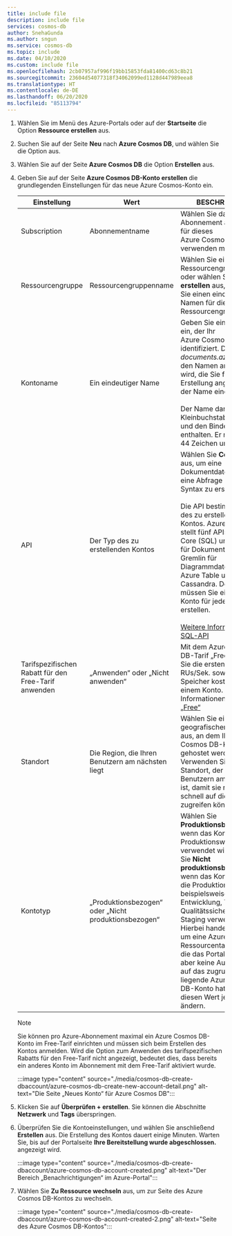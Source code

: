 ```yaml
---
title: include file
description: include file
services: cosmos-db
author: SnehaGunda
ms.author: sngun
ms.service: cosmos-db
ms.topic: include
ms.date: 04/10/2020
ms.custom: include file
ms.openlocfilehash: 2cb07957af996f19bb15853fda81400cd63c8b21
ms.sourcegitcommit: 23604d54077318f34062099ed1128d447989eea8
ms.translationtype: HT
ms.contentlocale: de-DE
ms.lasthandoff: 06/20/2020
ms.locfileid: "85113794"
---
```

1. Wählen Sie im Menü des Azure-Portals oder auf der **Startseite** die Option **Ressource erstellen** aus.

1. Suchen Sie auf der Seite **Neu** nach **Azure Cosmos DB**, und wählen Sie die Option aus.

1. Wählen Sie auf der Seite **Azure Cosmos DB** die Option **Erstellen** aus.

1. Geben Sie auf der Seite **Azure Cosmos DB-Konto erstellen** die grundlegenden Einstellungen für das neue Azure Cosmos-Konto ein. 

    |Einstellung|Wert|BESCHREIBUNG |
    |---|---|---|
    |Subscription|Abonnementname|Wählen Sie das Azure-Abonnement aus, das Sie für dieses Azure Cosmos-Konto verwenden möchten. |
    |Ressourcengruppe|Ressourcengruppenname|Wählen Sie eine Ressourcengruppe aus, oder wählen Sie **Neu erstellen** aus, und geben Sie einen eindeutigen Namen für die Ressourcengruppe ein. |
    |Kontoname|Ein eindeutiger Name|Geben Sie einen Namen ein, der Ihr Azure Cosmos-Konto identifiziert. Da *documents.azure.com* an den Namen angefügt wird, die Sie für die URI-Erstellung angeben, muss der Name eindeutig sein.<br><br>Der Name darf nur Kleinbuchstaben, Zahlen und den Bindestrich (-) enthalten. Er muss 3 bis 44 Zeichen umfassen.|
    |API|Der Typ des zu erstellenden Kontos|Wählen Sie **Core (SQL)** aus, um eine Dokumentdatenbank und eine Abfrage mit SQL-Syntax zu erstellen. <br><br>Die API bestimmt den Typ des zu erstellenden Kontos. Azure Cosmos DB stellt fünf APIs bereit: Core (SQL) und MongoDB für Dokumentdaten, Gremlin für Diagrammdaten sowie Azure Table und Cassandra. Derzeit müssen Sie ein separates Konto für jede API erstellen. <br><br>[Weitere Informationen zur SQL-API](../articles/cosmos-db/documentdb-introduction.md)|
    |Tarifspezifischen Rabatt für den Free-Tarif anwenden|„Anwenden“ oder „Nicht anwenden“|Mit dem Azure Cosmos DB-Tarif „Free“ erhalten Sie die ersten 400 RUs/Sek. sowie 5 GB Speicher kostenlos in einem Konto. Weitere Informationen zum [Tarif „Free“](https://azure.microsoft.com/pricing/details/cosmos-db/)|
    |Standort|Die Region, die Ihren Benutzern am nächsten liegt|Wählen Sie einen geografischen Standort aus, an dem Ihr Azure Cosmos DB-Konto gehostet werden soll. Verwenden Sie den Standort, der Ihren Benutzern am nächsten ist, damit sie möglichst schnell auf die Daten zugreifen können.|
    |Kontotyp|„Produktionsbezogen“ oder „Nicht produktionsbezogen“|Wählen Sie **Produktionsbezogen** aus, wenn das Konto für eine Produktionsworkload verwendet wird. Wählen Sie **Nicht produktionsbezogen** aus, wenn das Konto nicht für die Produktion, sondern beispielsweise für Entwicklung, Tests, Qualitätssicherung oder Staging verwendet wird. Hierbei handelt es sich um eine Azure-Ressourcentageinstellung, die das Portal optimiert, aber keine Auswirkungen auf das zugrunde liegende Azure Cosmos DB-Konto hat. Sie können diesen Wert jederzeit ändern.|


    > [!NOTE]
    > Sie können pro Azure-Abonnement maximal ein Azure Cosmos DB-Konto im Free-Tarif einrichten und müssen sich beim Erstellen des Kontos anmelden. Wird die Option zum Anwenden des tarifspezifischen Rabatts für den Free-Tarif nicht angezeigt, bedeutet dies, dass bereits ein anderes Konto im Abonnement mit dem Free-Tarif aktiviert wurde.
   
   :::image type="content" source="./media/cosmos-db-create-dbaccount/azure-cosmos-db-create-new-account-detail.png" alt-text="Die Seite „Neues Konto“ für Azure Cosmos DB":::

1. Klicken Sie auf **Überprüfen + erstellen**. Sie können die Abschnitte **Netzwerk** und **Tags** überspringen.

1. Überprüfen Sie die Kontoeinstellungen, und wählen Sie anschließend **Erstellen** aus. Die Erstellung des Kontos dauert einige Minuten. Warten Sie, bis auf der Portalseite **Ihre Bereitstellung wurde abgeschlossen.** angezeigt wird. 

    :::image type="content" source="./media/cosmos-db-create-dbaccount/azure-cosmos-db-account-created.png" alt-text="Der Bereich „Benachrichtigungen“ im Azure-Portal":::

1. Wählen Sie **Zu Ressource wechseln** aus, um zur Seite des Azure Cosmos DB-Kontos zu wechseln. 

    :::image type="content" source="./media/cosmos-db-create-dbaccount/azure-cosmos-db-account-created-2.png" alt-text="Seite des Azure Cosmos DB-Kontos":::
